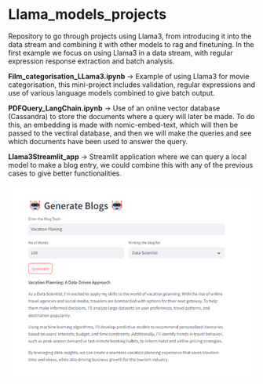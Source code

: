 # Llama_models_projects
Repository to go through projects using Llama3, from introducing it into the data stream and combining it with other models to rag and finetuning. In the first example we focus on using Llama3 in a data stream, with regular expression response extraction and batch analysis.

**Film_categorisation_LLama3.ipynb** -> Example of using Llama3 for movie categorisation, this mini-project includes validation, regular expressions and use of various language models combined to give batch output.

**PDFQuery_LangChain.ipynb** -> Use of an online vector database (Cassandra) to store the documents where a query will later be made. To do this, an embedding is made with nomic-embed-text, which will then be passed to the vectiral database, and then we will make the queries and see which documents have been used to answer the query.

**Llama3Streamlit_app** -> Streamlit application where we can query a local model to make a blog entry, we could combine this with any of the previous cases to give better functionalities.

<div align="center">
  <img src="https://github.com/Zauler/Llama_models_projects/blob/main/Llama3Streamlit_app/App_running.png?raw=true" />
</div>
